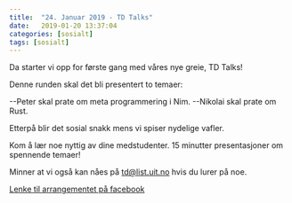 ```yaml
---
title:  "24. Januar 2019 - TD Talks"
date:   2019-01-20 13:37:04
categories: [sosialt] 
tags: [sosialt]
---
```


Da starter vi opp for første gang med våres nye greie, TD Talks!

Denne runden skal det bli presentert to temaer:

--Peter skal prate om meta programmering i Nim.
--Nikolai skal prate om Rust. 


Etterpå blir det sosial snakk mens vi spiser nydelige vafler. 




Kom å lær noe nyttig av dine medstudenter. 15 minutter presentasjoner om spennende temaer!

Minner at vi også kan nåes på [td@list.uit.no](mailto:td@list.uit.no) hvis du lurer på noe.

[Lenke til arrangementet på facebook](https://www.facebook.com/events/572246469927500/)